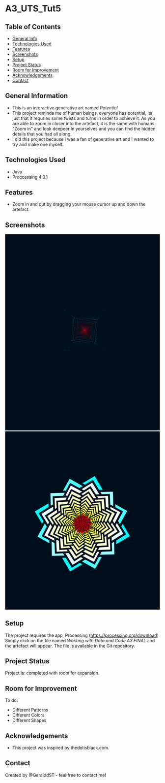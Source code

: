 # A3_UTS_Tut5
## Table of Contents
* [General Info](#general-information)
* [Technologies Used](#technologies-used)
* [Features](#features)
* [Screenshots](#screenshots)
* [Setup](#setup)
* [Project Status](#project-status)
* [Room for Improvement](#room-for-improvement)
* [Acknowledgements](#acknowledgements)
* [Contact](#contact)


## General Information
- This is an interactive generative art named _Potential_
- This project reminds me of human beings, everyone has potential, its just that it requries some twists and turns in order to achieve it. As you are able to zoom in closer into the artefact, it is the same with humans. "Zoom in" and look deepeer in yourselves and you can find the hidden details that you had all along.
- I did this project because I was a fan of generative art and I wanted to try and make one myself.

## Technologies Used
- Java
- Proccessing 4.0.1


## Features
- Zoom in and out by dragging your mouse cursor up and down the artefact.


## Screenshots
![Before](Potential%20(before).png)
![After](Potential%20(after).png)
<!-- If you have screenshots you'd like to share, include them here. -->


## Setup
The project requires the app, Processing (https://processing.org/download) 
Simply click on the file named _Working with Data and Code A3 FINAL_ and the artefact will appear. 
The file is available in the Git repository.


## Project Status
Project is: completed with room for expansion.


## Room for Improvement
To do:
- Different Patterns
- Different Colors
- Different Shapes


## Acknowledgements
- This project was inspired by thedotisblack.com.


## Contact
Created by @GeralddST - feel free to contact me!
